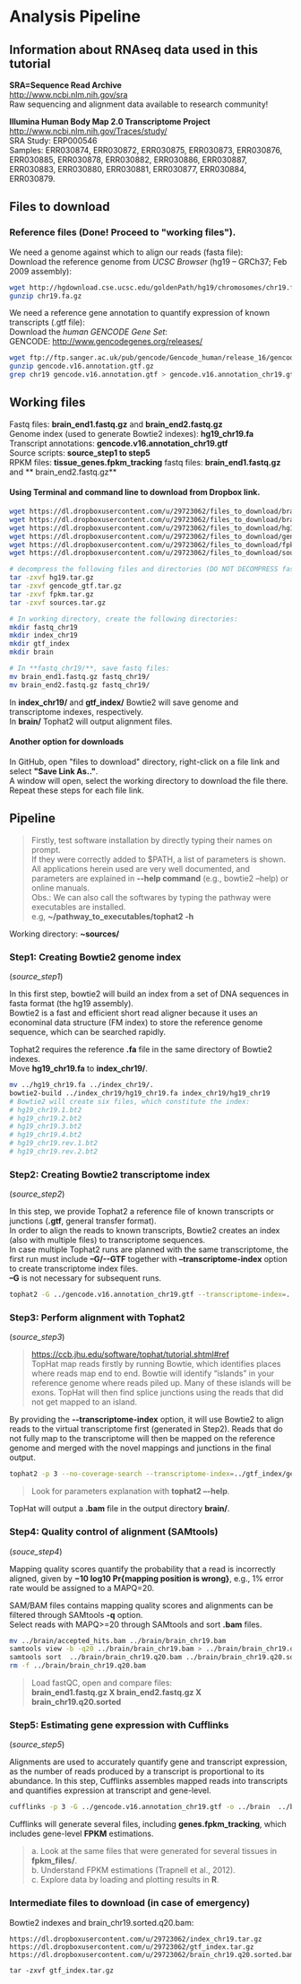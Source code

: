 # Analysis Pipeline

## Information about RNAseq data used in this tutorial
**SRA=Sequence Read Archive**  
http://www.ncbi.nlm.nih.gov/sra  
Raw sequencing and alignment data available to research community!  

__Illumina Human Body Map 2.0 Transcriptome Project__    
http://www.ncbi.nlm.nih.gov/Traces/study/  
SRA Study: ERP000546  
Samples: ERR030874, ERR030872, ERR030875, ERR030873, ERR030876, ERR030885, ERR030878, ERR030882, ERR030886, ERR030887, ERR030883, ERR030880, ERR030881, ERR030877, ERR030884, ERR030879.  
  
## Files to download  
  
### Reference files  (Done! Proceed to "working files").  
  
We need a genome against which to align our reads (fasta file):  
Download the reference genome from _UCSC Browser_ (hg19 – GRCh37; Feb 2009 assembly):    
```bash
wget http://hgdownload.cse.ucsc.edu/goldenPath/hg19/chromosomes/chr19.fa.gz  
gunzip chr19.fa.gz  
```  
  
We need a reference gene annotation to quantify expression of known transcripts (.gtf file):  
Download the _human GENCODE Gene Set_:   
GENCODE: http://www.gencodegenes.org/releases/  
```bash
wget ftp://ftp.sanger.ac.uk/pub/gencode/Gencode_human/release_16/gencode.v16.annotation.gtf.gz  
gunzip gencode.v16.annotation.gtf.gz  
grep chr19 gencode.v16.annotation.gtf > gencode.v16.annotation_chr19.gtf  
```  
  
## Working files    

Fastq files: **brain_end1.fastq.gz** and **brain_end2.fastq.gz**  
Genome index (used to generate Bowtie2 indexes): **hg19_chr19.fa**  
Transcript annotations: **gencode.v16.annotation_chr19.gtf**  
Source scripts: **source_step1 to step5**  
RPKM files: **tissue_genes.fpkm_tracking** 
fastq files: **brain_end1.fastq.gz** and ** brain_end2.fastq.gz**

#### Using Terminal and command line to download from Dropbox link.     
```bash    
wget https://dl.dropboxusercontent.com/u/29723062/files_to_download/brain_end1.fastq.gz  
wget https://dl.dropboxusercontent.com/u/29723062/files_to_download/brain_end2.fastq.gz  
wget https://dl.dropboxusercontent.com/u/29723062/files_to_download/hg19.tar.gz  
wget https://dl.dropboxusercontent.com/u/29723062/files_to_download/gencode_gtf.tar.gz  
wget https://dl.dropboxusercontent.com/u/29723062/files_to_download/fpkm.tar.gz  
wget https://dl.dropboxusercontent.com/u/29723062/files_to_download/sources.tar.gz  

# decompress the following files and directories (DO NOT DECOMPRESS fastq.gz FILES!)
tar -zxvf hg19.tar.gz  
tar -zxvf gencode_gtf.tar.gz  
tar -zxvf fpkm.tar.gz  
tar -zxvf sources.tar.gz  

# In working directory, create the following directories:  
mkdir fastq_chr19  
mkdir index_chr19  
mkdir gtf_index  
mkdir brain  

# In **fastq_chr19/**, save fastq files:  
mv brain_end1.fastq.gz fastq_chr19/  
mv brain_end2.fastq.gz fastq_chr19/  
``` 
In **index_chr19/** and **gtf_index/** Bowtie2 will save genome and transcriptome indexes, respectively.  
In **brain/** Tophat2 will output alignment files.

#### Another option for downloads  
In GitHub, open "files to download" directory, right-click on a file link and select **"Save Link As.."**.  
A window will open, select the working directory to download the file there.  
Repeat these steps for each file link. 
 
## Pipeline  
  
>Firstly, test software installation by directly typing their names on prompt.   
If they were correctly added to $PATH, a list of parameters is shown.  
All applications herein used are very well documented, and parameters are explained in **--help command** (e.g., bowtie2 –help) or online manuals.  
Obs.: We can also call the softwares by typing the pathway were executables are installed.  
      e.g, **~/pathway_to_executables/tophat2 -h**    
  
Working directory: **~sources/**  

### Step1: Creating Bowtie2 genome index 
(_source_step1_)  

In this first step, bowtie2 will build an index from a set of DNA sequences in fasta format (the hg19 assembly).  
Bowtie2 is a fast and efficient short read aligner because it uses an econominal data structure (FM index) to store the reference genome sequence, which can be searched rapidly. 

Tophat2 requires the reference **.fa** file in the same directory of Bowtie2 indexes.  
Move **hg19_chr19.fa** to **index_chr19/**.  

```bash
mv ../hg19_chr19.fa ../index_chr19/.
bowtie2-build ../index_chr19/hg19_chr19.fa index_chr19/hg19_chr19  
# Bowtie2 will create six files, which constitute the index:  
# hg19_chr19.1.bt2  
# hg19_chr19.2.bt2  
# hg19_chr19.3.bt2  
# hg19_chr19.4.bt2  
# hg19_chr19.rev.1.bt2  
# hg19_chr19.rev.2.bt2  
```   

### Step2: Creating Bowtie2 transcriptome index   
(_source_step2_)  

In this step, we provide Tophat2 a reference file of known transcripts or junctions (**.gtf**, general transfer format).  
In order to align the reads to known transcripts, Bowtie2 creates an index (also with multiple files) to transcriptome sequences.  
In case multiple Tophat2 runs are planned with the same transcriptome, the first run must include **–G/--GTF** together with **–transcriptome-index** option to create transcriptome index files.  
**–G** is not necessary for subsequent runs.  
  
```bash
tophat2 -G ../gencode.v16.annotation_chr19.gtf --transcriptome-index=../gtf_index/gencode.v16.annotation_chr19 ../index_chr19/hg19_chr19  
```  
  
### Step3: Perform alignment with Tophat2  
(_source_step3_)  

>https://ccb.jhu.edu/software/tophat/tutorial.shtml#ref   
>TopHat map reads firstly by running Bowtie, which identifies places where reads map end to end.
Bowtie will identify “islands” in your reference genome where reads piled up. Many of these islands will be exons. 
TopHat will then find splice junctions using the reads that did not get mapped to an island.  
  
By providing the **--transcriptome-index** option, it will use Bowtie2 to align reads to the virtual transcriptome first (generated in Step2). Reads that do not fully map to the transcriptome will then be mapped on the reference genome and merged with the novel mappings and junctions in the final output.  
  
```bash
tophat2 -p 3 --no-coverage-search --transcriptome-index=../gtf_index/gencode.v16.annotation_chr19 -o ../brain ../index_chr19/hg19_chr19 ../fastq_chr19/brain_end1.fastq.gz ../fastq_chr19/brain_end2.fastq.gz   
```  
> Look for parameters explanation with **tophat2 –-help**.   

TopHat will output a **.bam** file in the output directory **brain/**.  
  
### Step4: Quality control of alignment (SAMtools)   
(_souce_step4_)  

Mapping quality scores quantify the probability that a read is incorrectly aligned, given by **−10 log10 Pr{mapping position is wrong}**,
e.g., 1% error rate would be assigned to a MAPQ=20.  
  
SAM/BAM files contains mapping quality scores and alignments can be filtered through SAMtools **-q** option.  
Select reads with MAPQ>=20 through SAMtools and sort **.bam** files.  
```bash  
mv ../brain/accepted_hits.bam ../brain/brain_chr19.bam  
samtools view -b -q20 ../brain/brain_chr19.bam > ../brain/brain_chr19.q20.bam  
samtools sort  ../brain/brain_chr19.q20.bam ../brain/brain_chr19.q20.sorted  
rm -f ../brain/brain_chr19.q20.bam  
```  
>Load fastQC, open and compare files:   
**brain_end1.fastq.gz X brain_end2.fastq.gz X brain_chr19.q20.sorted**  

### Step5: Estimating gene expression with Cufflinks  
(_source_step5_)  

Alignments are used to accurately quantify gene and transcript expression, as the number of reads produced by a transcript is proportional to its abundance. In this step, Cufflinks assembles mapped reads into transcripts and quantifies expression at transcript  and gene-level.  
  
```bash  
cufflinks -p 3 -G ../gencode.v16.annotation_chr19.gtf -o ../brain  ../brain/brain_chr19.q20.sorted.bam   
```  
Cufflinks will generate several files, including **genes.fpkm_tracking**, which includes gene-level **FPKM** estimations.   
> a. Look at the same files that were generated for several tissues in **fpkm_files/**.  
> b. Understand FPKM estimations (Trapnell et al., 2012).  
> c. Explore data by loading and plotting results in **R**.  

### Intermediate files to download (in case of emergency)  
Bowtie2 indexes and brain_chr19.sorted.q20.bam:
```  
https://dl.dropboxusercontent.com/u/29723062/index_chr19.tar.gz  
https://dl.dropboxusercontent.com/u/29723062/gtf_index.tar.gz  
https://dl.dropboxusercontent.com/u/29723062/brain_chr19.q20.sorted.bam  
   
tar -zxvf gtf_index.tar.gz  
```  
   







